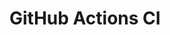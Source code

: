 # GitHub Actions CI















































































































































































































































































































































































































































































































































































































































































































































































































































































































































































































































































































































































































































































































































































































































































































































































































































































































































































































































































































































































































































































































































































































































































































































































































































































































































































































































































































































































